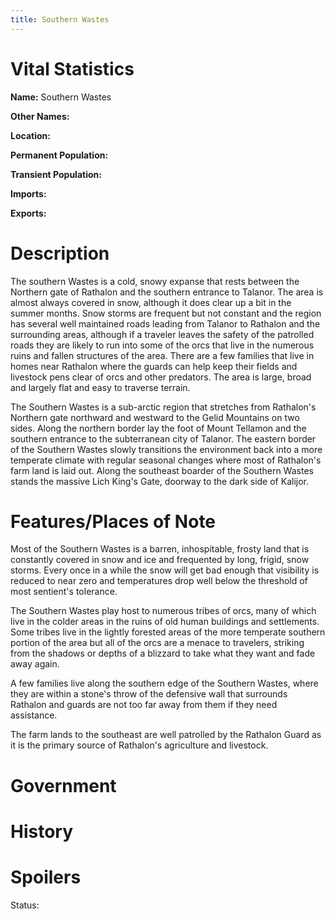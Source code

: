 ```yaml
---
title: Southern Wastes
---
```


# Vital Statistics

**Name:** Southern Wastes

**Other Names:**

**Location:**

**Permanent Population:**

**Transient Population:**

**Imports:**

**Exports:**

# Description

The southern Wastes is a cold, snowy expanse that rests between the Northern
gate of Rathalon and the southern entrance to Talanor. The area is almost always
covered in snow, although it does clear up a bit in the summer months. Snow
storms are frequent but not constant and the region has several well maintained
roads leading from Talanor to Rathalon and the surrounding areas, although if a
traveler leaves the safety of the patrolled roads they are likely to run into
some of the orcs that live in the numerous ruins and fallen structures of the
area. There are a few families that live in homes near Rathalon where the guards
can help keep their fields and livestock pens clear of orcs and other predators.
The area is large, broad and largely flat and easy to traverse terrain.

The Southern Wastes is a sub-arctic region that stretches from Rathalon's
Northern gate northward and westward to the Gelid Mountains on two sides. Along
the northern border lay the foot of Mount Tellamon and the southern entrance to
the subterranean city of Talanor. The eastern border of the Southern Wastes
slowly transitions the environment back into a more temperate climate with
regular seasonal changes where most of Rathalon's farm land is laid out. Along
the southeast boarder of the Southern Wastes stands the massive Lich King's
Gate, doorway to the dark side of Kalijor.

# Features/Places of Note

Most of the Southern Wastes is a barren, inhospitable, frosty land that is
constantly covered in snow and ice and frequented by long, frigid, snow storms.
Every once in a while the snow will get bad enough that visibility is reduced to
near zero and temperatures drop well below the threshold of most sentient's
tolerance.

The Southern Wastes play host to numerous tribes of orcs, many of which live in
the colder areas in the ruins of old human buildings and settlements. Some
tribes live in the lightly forested areas of the more temperate southern portion
of the area but all of the orcs are a menace to travelers, striking from the
shadows or depths of a blizzard to take what they want and fade away again.

A few families live along the southern edge of the Southern Wastes, where they
are within a stone's throw of the defensive wall that surrounds Rathalon and
guards are not too far away from them if they need assistance.

The farm lands to the southeast are well patrolled by the Rathalon Guard as it
is the primary source of Rathalon's agriculture and livestock.

# Government

# History

# Spoilers

Status:
